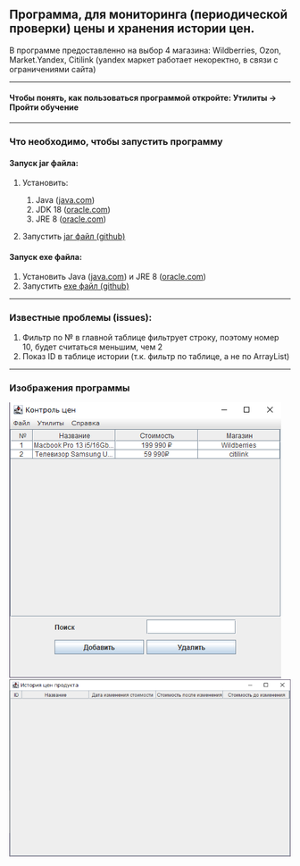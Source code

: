 ## Программа, для мониторинга (периодической проверки) цены и хранения истории цен. ##

В программе предоставленно на выбор 4 магазина: Wildberries, Ozon, Market.Yandex, Citilink (yandex маркет работает некоректно, в связи с ограничениями сайта)

-------------------------
#### Чтобы понять, как пользоваться программой откройте: Утилиты -> Пройти обучение ####

-------------------------

### Что необходимо, чтобы запустить программу ###

#### Запуск jar файла: ####

1. Установить:
    1) Java ([java.com](https://www.java.com/ru/download/))
    2) JDK 18 ([oracle.com](https://www.oracle.com/java/technologies/downloads/#jdk18-windows))
    3) JRE 8 ([oracle.com](https://www.oracle.com/java/technologies/downloads/#jre8-windows))

2. Запустить [jar файл (github)](https://github.com/Sadeal/Market-Parser/blob/main/etc/Course.jar)

#### Запуск exe файла: ####

1. Установить Java ([java.com](https://www.java.com/ru/download/)) и JRE 8 ([oracle.com](https://www.oracle.com/java/technologies/downloads/#jre8-windows))
2. Запустить [exe файл (github)](https://github.com/Sadeal/Market-Parser/blob/main/etc/MarketParser.exe)

-------------------------

### Известные проблемы (issues): ###

  1. Фильтр по № в главной таблице фильтрует строку, поэтому номер 10, будет считаться меньшим, чем 2
  2. Показ ID в таблице истории (т.к. фильтр по таблице, а не по ArrayList)
-------------------------
### Изображения программы ###

![Основное окно](https://github.com/Sadeal/JavaCourse/blob/main/img/main.png)
![Окно истории](https://github.com/Sadeal/JavaCourse/blob/main/img/history.png)
